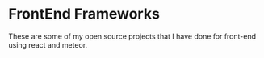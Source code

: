# FrontEnd Frameworks

These are some of my open source projects that I have done for front-end using react and meteor.
